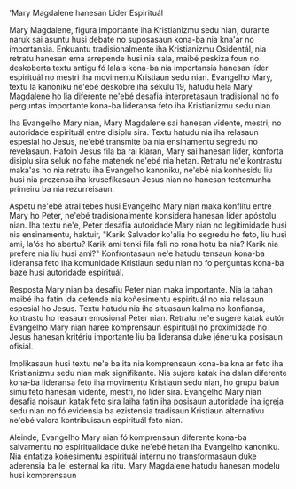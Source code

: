 'Mary Magdalene hanesan Líder Espirituál

Mary Magdalene, figura importante iha Kristianizmu sedu nian, durante naruk sai asuntu husi debate no suposasaun kona-ba nia kna'ar no importansia. Enkuantu tradisionalmente iha Kristianizmu Osidentál, nia retratu hanesan ema arrepende husi nia sala, maibé peskiza foun no deskoberta textu antigu fó lalais kona-ba nia importansia hanesan líder espirituál no mestri iha movimentu Kristiaun sedu nian. Evangelho Mary, textu la kanoniku ne'ebé deskobre iha sékulu 19, hatudu hela Mary Magdalene ho lia diferente ne'ebé desafia interpretasaun tradisional no fo perguntas importante kona-ba lideransa feto iha Kristianizmu sedu nian.

Iha Evangelho Mary nian, Mary Magdalene sai hanesan vidente, mestri, no autoridade espirituál entre disiplu sira. Textu hatudu nia iha relasaun espesial ho Jesus, ne'ebé transmite ba nia ensinamentu segredu no revelasaun. Hafoin Jesus fila ba rai klaran, Mary sai hanesan líder, konforta disiplu sira seluk no fahe matenek ne'ebé nia hetan. Retratu ne'e kontrastu maka'as ho nia retratu iha Evangelho kanoniku, ne'ebé nia konhesidu liu husi nia prezensa iha krusefikasaun Jesus nian no hanesan testemunha primeiru ba nia rezurreisaun.

Aspetu ne'ebé atrai tebes husi Evangelho Mary nian maka konflitu entre Mary ho Peter, ne'ebé tradisionalmente konsidera hanesan líder apóstolu nian. Iha textu ne'e, Peter desafia autoridade Mary nian no legitimidade husi nia ensinamentu, haktuir, "Karik Salvador ko'alia ho segredu ho feto, liu husi ami, la'ós ho abertu? Karik ami tenki fila fali no rona hotu ba nia? Karik nia prefere nia liu husi ami?" Konfrontasaun ne'e hatudu tensaun kona-ba lideransa feto iha komunidade Kristiaun sedu nian no fo perguntas kona-ba baze husi autoridade espirituál.

Resposta Mary nian ba desafiu Peter nian maka importante. Nia la tahan maibé iha fatin ida defende nia koñesimentu espirituál no nia relasaun espesial ho Jesus. Textu hatudu nia iha situasaun kalma no konfiansa, kontrastu ho reasaun emosional Peter nian. Retratu ne'e sugere katak autór Evangelho Mary nian haree komprensaun espirituál no proximidade ho Jesus hanesan kritériu importante liu ba lideransa duke jéneru ka posisaun ofisiál.

Implikasaun husi textu ne'e ba ita nia komprensaun kona-ba kna'ar feto iha Kristianizmu sedu nian mak signifikante. Nia sujere katak iha dalan diferente kona-ba lideransa feto iha movimentu Kristiaun sedu nian, ho grupu balun simu feto hanesan vidente, mestri, no líder sira. Evangelho Mary nian desafia noisaun katak feto sira laiha fatin iha posisaun autoridade iha igreja sedu nian no fó evidensia ba ezistensia tradisaun Kristiaun alternativu ne'ebé valora kontribuisaun espirituál feto nian.

Aleinde, Evangelho Mary nian fó komprensaun diferente kona-ba salvamentu no espiritualidade duke ne'ebé hetan iha Evangelho kanoniku. Nia enfatiza koñesimentu espirituál internu no transformasaun duke aderensia ba lei esternal ka ritu. Mary Magdalene hatudu hanesan modelu husi komprensaun